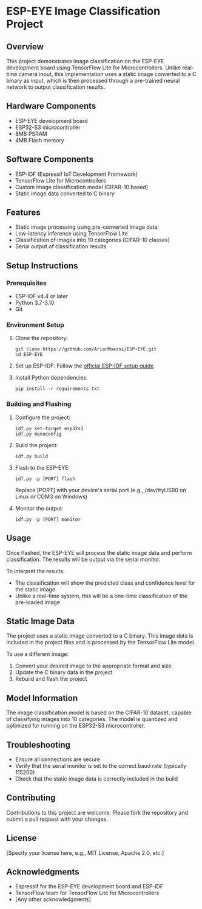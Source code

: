 # ESP-EYE Image Classification Project

## Overview

This project demonstrates image classification on the ESP-EYE development board using TensorFlow Lite for Microcontrollers. Unlike real-time camera input, this implementation uses a static image converted to a C binary as input, which is then processed through a pre-trained neural network to output classification results.

## Hardware Components

- ESP-EYE development board
- ESP32-S3 microcontroller
- 8MB PSRAM
- 4MB Flash memory

## Software Components

- ESP-IDF (Espressif IoT Development Framework)
- TensorFlow Lite for Microcontrollers
- Custom image classification model (CIFAR-10 based)
- Static image data converted to C binary

## Features

- Static image processing using pre-converted image data
- Low-latency inference using TensorFlow Lite
- Classification of images into 10 categories (CIFAR-10 classes)
- Serial output of classification results

## Setup Instructions

### Prerequisites

- ESP-IDF v4.4 or later
- Python 3.7-3.10
- Git

### Environment Setup

1. Clone the repository:
   ```
   git clone https://github.com/ArianMoeini/ESP-EYE.git
   cd ESP-EYE
   ```

2. Set up ESP-IDF:
   Follow the [official ESP-IDF setup guide](https://docs.espressif.com/projects/esp-idf/en/latest/esp32/get-started/index.html)

3. Install Python dependencies:
   ```
   pip install -r requirements.txt
   ```

### Building and Flashing

1. Configure the project:
   ```
   idf.py set-target esp32s3
   idf.py menuconfig
   ```

2. Build the project:
   ```
   idf.py build
   ```

3. Flash to the ESP-EYE:
   ```
   idf.py -p [PORT] flash
   ```
   Replace [PORT] with your device's serial port (e.g., /dev/ttyUSB0 on Linux or COM3 on Windows)

4. Monitor the output:
   ```
   idf.py -p [PORT] monitor
   ```

## Usage

Once flashed, the ESP-EYE will process the static image data and perform classification. The results will be output via the serial monitor.

To interpret the results:
- The classification will show the predicted class and confidence level for the static image
- Unlike a real-time system, this will be a one-time classification of the pre-loaded image

## Static Image Data

The project uses a static image converted to a C binary. This image data is included in the project files and is processed by the TensorFlow Lite model.

To use a different image:
1. Convert your desired image to the appropriate format and size
2. Update the C binary data in the project
3. Rebuild and flash the project

## Model Information

The image classification model is based on the CIFAR-10 dataset, capable of classifying images into 10 categories. The model is quantized and optimized for running on the ESP32-S3 microcontroller.

## Troubleshooting

- Ensure all connections are secure
- Verify that the serial monitor is set to the correct baud rate (typically 115200)
- Check that the static image data is correctly included in the build

## Contributing

Contributions to this project are welcome. Please fork the repository and submit a pull request with your changes.

## License

[Specify your license here, e.g., MIT License, Apache 2.0, etc.]

## Acknowledgments

- Espressif for the ESP-EYE development board and ESP-IDF
- TensorFlow team for TensorFlow Lite for Microcontrollers
- [Any other acknowledgments]
